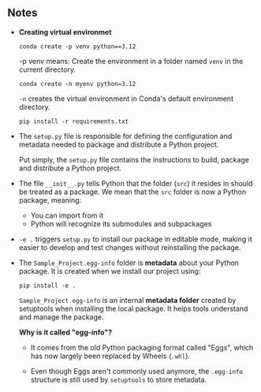 ## Notes

- **Creating virtual environmet**

    ```
    conda create -p venv python==3.12
    ```
    -p venv means: Create the environment in a folder named `venv` in the current directory.

    ```
    conda create -n myenv python=3.12
    ```
    `-n` creates the virtual environment in Conda's default environment directory. 

    ```
    pip install -r requirements.txt
    ```

- The `setup.py` file is responsible for defining the configuration and metadata needed to package and distribute a Python project.

    Put simply, the `setup.py` file contains the instructions to build, package and distribute a Python project. 

- The file `__init__.py` tells Python that the folder (`src`) it resides in should be treated as a package. We mean that the `src` folder is now a Python package, meaning:
    - You can import from it
    - Python will recognize its submodules and subpackages

 - `-e .` triggers `setup.py` to install our package in editable mode, making it easier to develop and test changes without reinstalling the package.
 - The `Sample_Project.egg-info` folder is **metadata** about your Python package. It is created when we install our project using:
    ```
    pip install -e .
    ```
    
    `Sample_Project.egg-info` is an internal **metadata folder** created by setuptools when installing the local package. It helps tools understand and manage the package.

    **Why is it called "egg-info"?**
    - It comes from the old Python packaging format called "Eggs", which has now largely been replaced by Wheels (`.whl`).

    - Even though Eggs aren't commonly used anymore, the `.egg-info` structure is still used by `setuptools` to store metadata.

